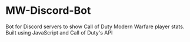 # MW-Discord-Bot
Bot for Discord servers to show Call of Duty Modern Warfare player stats. Built using JavaScript and Call of Duty's API
